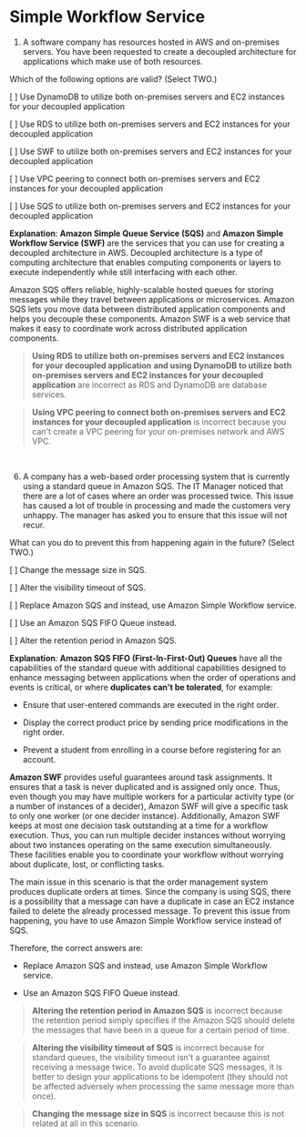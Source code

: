 # Simple Workflow Service

1. A software company has resources hosted in AWS and on-premises servers. You have been requested to create a decoupled architecture for applications which make use of both resources.

Which of the following options are valid? (Select TWO.)

[ ] Use DynamoDB to utilize both on-premises servers and EC2 instances for your decoupled application

[ ] Use RDS to utilize both on-premises servers and EC2 instances for your decoupled application

[ ] Use SWF to utilize both on-premises servers and EC2 instances for your decoupled application

[ ] Use VPC peering to connect both on-premises servers and EC2 instances for your decoupled application

[ ] Use SQS to utilize both on-premises servers and EC2 instances for your decoupled application

**Explanation**: **Amazon Simple Queue Service (SQS)** and **Amazon Simple Workflow Service (SWF)** are the services that you can use for creating a decoupled architecture in AWS. Decoupled architecture is a type of computing architecture that enables computing components or layers to execute independently while still interfacing with each other.

Amazon SQS offers reliable, highly-scalable hosted queues for storing messages while they travel between applications or microservices. Amazon SQS lets you move data between distributed application components and helps you decouple these components. Amazon SWF is a web service that makes it easy to coordinate work across distributed application components.

> **Using RDS to utilize both on-premises servers and EC2 instances for your decoupled application** **and using DynamoDB to utilize both on-premises servers and EC2 instances for your decoupled application** are incorrect as RDS and DynamoDB are database services.

> **Using VPC peering to connect both on-premises servers and EC2 instances for your decoupled application** is incorrect because you can't create a VPC peering for your on-premises network and AWS VPC.

<br />


6. A company has a web-based order processing system that is currently using a standard queue in Amazon SQS. The IT Manager noticed that there are a lot of cases where an order was processed twice. This issue has caused a lot of trouble in processing and made the customers very unhappy. The manager has asked you to ensure that this issue will not recur.

What can you do to prevent this from happening again in the future? (Select TWO.)

[ ] Change the message size in SQS.

[ ] Alter the visibility timeout of SQS.

[ ] Replace Amazon SQS and instead, use Amazon Simple Workflow service.

[ ] Use an Amazon SQS FIFO Queue instead.

[ ] Alter the retention period in Amazon SQS.

**Explanation**: **Amazon SQS FIFO (First-In-First-Out) Queues** have all the capabilities of the standard queue with additional capabilities designed to enhance messaging between applications when the order of operations and events is critical, or where **duplicates can't be tolerated**, for example:

* Ensure that user-entered commands are executed in the right order.

* Display the correct product price by sending price modifications in the right order.

* Prevent a student from enrolling in a course before registering for an account.

**Amazon SWF** provides useful guarantees around task assignments. It ensures that a task is never duplicated and is assigned only once. Thus, even though you may have multiple workers for a particular activity type (or a number of instances of a decider), Amazon SWF will give a specific task to only one worker (or one decider instance). Additionally, Amazon SWF keeps at most one decision task outstanding at a time for a workflow execution. Thus, you can run multiple decider instances without worrying about two instances operating on the same execution simultaneously. These facilities enable you to coordinate your workflow without worrying about duplicate, lost, or conflicting tasks.

The main issue in this scenario is that the order management system produces duplicate orders at times. Since the company is using SQS, there is a possibility that a message can have a duplicate in case an EC2 instance failed to delete the already processed message. To prevent this issue from happening, you have to use Amazon Simple Workflow service instead of SQS.

Therefore, the correct answers are:

* Replace Amazon SQS and instead, use Amazon Simple Workflow service.

* Use an Amazon SQS FIFO Queue instead.

> **Altering the retention period in Amazon SQS** is incorrect because the retention period simply specifies if the Amazon SQS should delete the messages that have been in a queue for a certain period of time.

> **Altering the visibility timeout of SQS** is incorrect because for standard queues, the visibility timeout isn't a guarantee against receiving a message twice. To avoid duplicate SQS messages, it is better to design your applications to be idempotent (they should not be affected adversely when processing the same message more than once).

> **Changing the message size in SQS** is incorrect because this is not related at all in this scenario.

<br />
